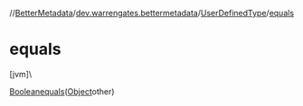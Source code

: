 //[BetterMetadata](../../../index.md)/[dev.warrengates.bettermetadata](../index.md)/[UserDefinedType](index.md)/[equals](equals.md)

# equals

[jvm]\

[Boolean](https://docs.oracle.com/javase/8/docs/api/java/lang/Boolean.html)[equals](equals.md)([Object](https://docs.oracle.com/javase/8/docs/api/java/lang/Object.html)other)

